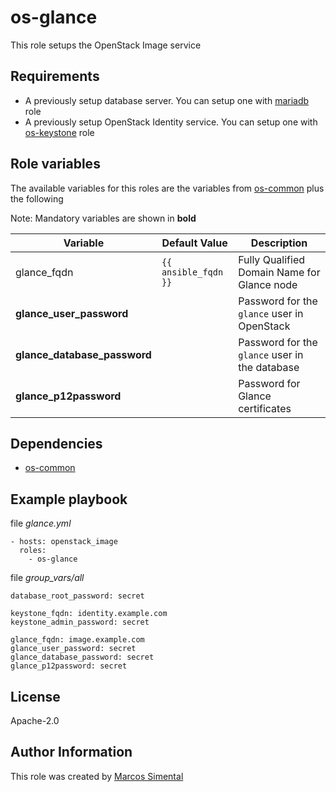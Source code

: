 # os-glance
This role setups the OpenStack Image service

## Requirements
- A previously setup database server.
  You can setup one with [mariadb](https://github.com/clearlinux/clear-config-management/tree/master/roles/mariadb) role
- A previously setup OpenStack Identity service.
  You can setup one with [os-keystone](https://github.com/clearlinux/clear-config-management/tree/master/roles/os-keystone) role

## Role variables
The available variables for this roles are the variables from [os-common](https://github.com/clearlinux/clear-config-management/tree/master/roles/os-common) plus the following

Note: Mandatory variables are shown in **bold**

Variable | Default Value | Description
-------- | ------------- | -----------
glance_fqdn | `{{ ansible_fqdn }}` | Fully Qualified Domain Name for Glance node
**glance_user_password** | | Password for the `glance` user in OpenStack
**glance_database_password** | | Password for the `glance` user in the database
**glance_p12password** | | Password for Glance certificates

## Dependencies
* [os-common](https://github.com/clearlinux/clear-config-management/tree/master/roles/os-common)

## Example playbook
file *glance.yml*
```
- hosts: openstack_image
  roles:
    - os-glance
```

file *group_vars/all*
```
database_root_password: secret

keystone_fqdn: identity.example.com
keystone_admin_password: secret

glance_fqdn: image.example.com
glance_user_password: secret
glance_database_password: secret
glance_p12password: secret
```

## License
Apache-2.0

## Author Information
This role was created by [Marcos Simental](marcos.simental.magana@intel.com)
